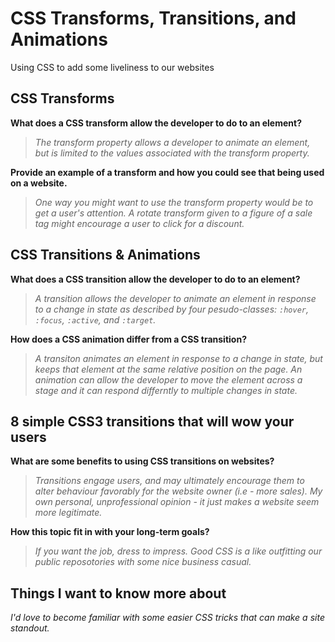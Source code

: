 # CSS Transforms, Transitions, and Animations

Using CSS to add some liveliness to our websites

## CSS Transforms

**What does a CSS transform allow the developer to do to an element?**

>*The transform property allows a developer to animate an element, but is limited to the values associated with the transform property.*

**Provide an example of a transform and how you could see that being used on a website.**

>*One way you might want to use the transform property would be to get a user's attention. A rotate transform given to a figure of a sale tag might encourage a user to click for a discount.*

## CSS Transitions & Animations

**What does a CSS transition allow the developer to do to an element?**

>*A transition allows the developer to animate an element in response to a change in state as described by four pesudo-classes: `:hover`, `:focus`, `:active`, and `:target`.*

**How does a CSS animation differ from a CSS transition?**

>*A transiton animates an element in response to a change in state, but keeps that element at the same relative position on the page. An animation can allow the developer to move the element across a stage and it can respond differntly to multiple changes in state.*

## 8 simple CSS3 transitions that will wow your users

**What are some benefits to using CSS transitions on websites?**

>*Transitions engage users, and may ultimately encourage them to alter behaviour favorably for the website owner (i.e - more sales). My own personal, unprofessional opinion - it just makes a website seem more legitimate.*

**How this topic fit in with your long-term goals?**

>*If you want the job, dress to impress. Good CSS is a like outfitting our public reposotories with some nice business casual.*

## Things I want to know more about

*I'd love to become familiar with some easier CSS tricks that can make a site standout.*
